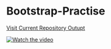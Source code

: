 # Bootstrap-Practise

[Visit Current Repository Outupt](https://ayushpateldeveloper.github.io/Bootstrap-Practise/)


[![Watch the video](https://img.youtube.com/vi/OK_JCtrrv-c/0.jpg)](https://youtu.be/OK_JCtrrv-c)



